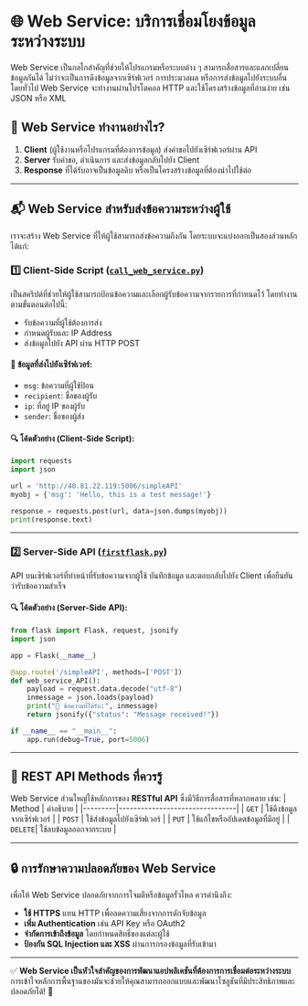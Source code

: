 
# 🌐 Web Service: บริการเชื่อมโยงข้อมูลระหว่างระบบ

Web Service เป็นกลไกสำคัญที่ช่วยให้โปรแกรมหรือระบบต่าง ๆ สามารถสื่อสารและแลกเปลี่ยนข้อมูลกันได้ ไม่ว่าจะเป็นการดึงข้อมูลจากเซิร์ฟเวอร์ การประมวลผล หรือการส่งข้อมูลไปยังระบบอื่น โดยทั่วไป Web Service จะทำงานผ่านโปรโตคอล HTTP และใช้โครงสร้างข้อมูลที่อ่านง่าย เช่น JSON หรือ XML

## 🚀 Web Service ทำงานอย่างไร?
1. **Client** (ผู้ใช้งานหรือโปรแกรมที่ต้องการข้อมูล) ส่งคำขอไปยังเซิร์ฟเวอร์ผ่าน API
2. **Server** รับคำขอ, ดำเนินการ และส่งข้อมูลกลับไปยัง Client
3. **Response** ที่ได้รับอาจเป็นข้อมูลดิบ หรือเป็นโครงสร้างข้อมูลที่ต้องนำไปใช้ต่อ

---

## 📬 Web Service สำหรับส่งข้อความระหว่างผู้ใช้
เราจะสร้าง Web Service ที่ให้ผู้ใช้สามารถส่งข้อความถึงกัน โดยระบบจะแบ่งออกเป็นสองส่วนหลัก ได้แก่:

### 1️⃣ **Client-Side Script** ([`call_web_service.py`](https://github.com/Ratchanontt/AIPrototype24/blob/main/call_web_service.py))
เป็นสคริปต์ที่ช่วยให้ผู้ใช้สามารถป้อนข้อความและเลือกผู้รับข้อความจากรายการที่กำหนดไว้ โดยทำงานตามขั้นตอนต่อไปนี้:
- รับข้อความที่ผู้ใช้ต้องการส่ง
- กำหนดผู้รับและ IP Address
- ส่งข้อมูลไปยัง API ผ่าน HTTP POST

#### 📌 ข้อมูลที่ส่งไปยังเซิร์ฟเวอร์:
- `msg`: ข้อความที่ผู้ใช้ป้อน
- `recipient`: ชื่อของผู้รับ
- `ip`: ที่อยู่ IP ของผู้รับ
- `sender`: ชื่อของผู้ส่ง

#### 🔍 โค้ดตัวอย่าง (Client-Side Script):
```python
import requests
import json

url = 'http://40.81.22.119:5006/simpleAPI'
myobj = {'msg': 'Hello, this is a test message!'}

response = requests.post(url, data=json.dumps(myobj))
print(response.text)
```
---

### 2️⃣ **Server-Side API** ([`firstflask.py`](https://github.com/Ratchanontt/AIPrototype24/blob/main/firstflask.py))
API บนเซิร์ฟเวอร์ที่ทำหน้าที่รับข้อความจากผู้ใช้ บันทึกข้อมูล และตอบกลับไปยัง Client เพื่อยืนยันว่ารับข้อความสำเร็จ

#### 🔍 โค้ดตัวอย่าง (Server-Side API):
```python
from flask import Flask, request, jsonify
import json

app = Flask(__name__)

@app.route('/simpleAPI', methods=['POST'])
def web_service_API():
    payload = request.data.decode("utf-8")
    inmessage = json.loads(payload)
    print("📩 ข้อความที่ได้รับ:", inmessage)
    return jsonify({"status": "Message received!"})

if __name__ == "__main__":
    app.run(debug=True, port=5006)
```

---

## 🌟 REST API Methods ที่ควรรู้
Web Service ส่วนใหญ่ใช้หลักการของ **RESTful API** ซึ่งมีวิธีการสื่อสารที่หลากหลาย เช่น:
| Method  | คำอธิบาย |
|---------|--------------------------------|
| `GET`   | ใช้ดึงข้อมูลจากเซิร์ฟเวอร์ |
| `POST`  | ใช้ส่งข้อมูลไปยังเซิร์ฟเวอร์ |
| `PUT`   | ใช้แก้ไขหรืออัปเดตข้อมูลที่มีอยู่ |
| `DELETE`| ใช้ลบข้อมูลออกจากระบบ |

---

## 🔒 การรักษาความปลอดภัยของ Web Service
เพื่อให้ Web Service ปลอดภัยจากการโจมตีหรือข้อมูลรั่วไหล ควรคำนึงถึง:
- **ใช้ HTTPS** แทน HTTP เพื่อลดความเสี่ยงจากการดักจับข้อมูล
- **เพิ่ม Authentication** เช่น API Key หรือ OAuth2
- **จำกัดการเข้าถึงข้อมูล** โดยกำหนดสิทธิ์ของแต่ละผู้ใช้
- **ป้องกัน SQL Injection และ XSS** ผ่านการกรองข้อมูลที่รับเข้ามา

---

✅ **Web Service เป็นหัวใจสำคัญของการพัฒนาแอปพลิเคชันที่ต้องการการเชื่อมต่อระหว่างระบบ** การเข้าใจหลักการพื้นฐานของมันจะช่วยให้คุณสามารถออกแบบและพัฒนาโซลูชันที่มีประสิทธิภาพและปลอดภัยได้! 🚀

